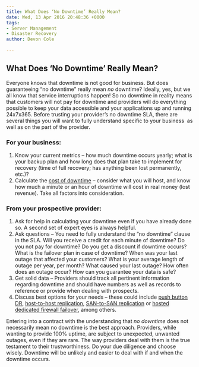 ```yaml
---
title: What Does ‘No Downtime’ Really Mean?
date: Wed, 13 Apr 2016 20:48:36 +0000
tags:
- Server Management
- Disaster Recovery
author: Devon Cole

---
```

## What Does ‘No Downtime’ Really Mean?

Everyone knows that downtime is not good for business. But does guaranteeing “no downtime” really mean _no_ downtime? Ideally, yes, but we all know that service interruptions happen! So no downtime in reality means that customers will not pay for downtime and providers will do everything possible to keep your data accessible and your applications up and running 24x7x365. Before trusting your provider’s no downtime SLA, there are several things you will want to fully understand specific to your business  as well as on the part of the provider. 

### For your business:

1. Know your current metrics – how much downtime occurs yearly; what is your backup plan and how long does that plan take to implement for recovery (time of full recovery; has anything been lost permanently, etc.)?
2. Calculate the [cost of downtime](https://www.expedient.com/how-much-does-downtime-really-cost/) – consider what you will host, and know how much a minute or an hour of downtime will cost in real money (lost revenue). Take all factors into consideration.

### From your prospective provider:

1. Ask for help in calculating your downtime even if you have already done so. A second set of expert eyes is always helpful.
2. Ask questions – You need to fully understand the “no downtime” clause in the SLA. Will you receive a credit for each minute of downtime? Do you not pay for downtime? Do you get a discount if downtime occurs? What is the failover plan in case of downtime? When was your last outage that affected your customers? What is your average length of outage per year, per month? What caused your last outage? How often does an outage occur? How can you guarantee your data is safe?
3. Get solid data – Providers should track all pertinent information regarding downtime and should have numbers as well as records to reference or provide when dealing with prospects.
4. Discuss best options for your needs – these could include [push button DR](https://www.expedient.com/managed-services/push-button-disaster-recovery/), [host-to-host replication](https://www.expedient.com/managed-services/disaster-recovery/host-to-host-virtual-replication/), [SAN-to-SAN replication](https://www.expedient.com/managed-services/disaster-recovery/san-to-san-replication/) or [hosted dedicated firewall failover](https://www.expedient.com/disaster-recovery-3/hosted-dedicated-firewall-failover/), among others.

Entering into a contract with the understanding that _no downtime_ does not necessarily mean no downtime is the best approach. Providers, while wanting to provide 100% uptime, are subject to unexpected, unwanted outages, even if they are rare. The way providers deal with them is the true testament to their trustworthiness. Do your due diligence and choose wisely. Downtime will be unlikely and easier to deal with if and when the downtime occurs.